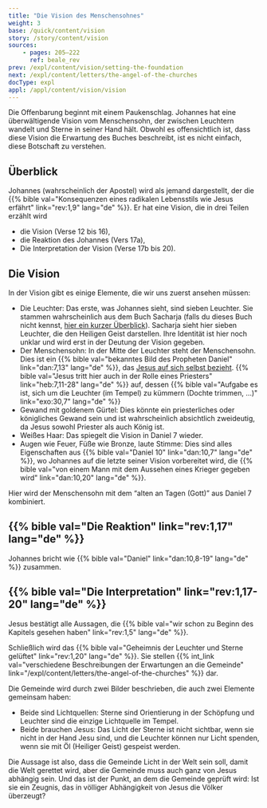 ```yaml
---
title: "Die Vision des Menschensohnes"
weight: 3
base: /quick/content/vision
story: /story/content/vision
sources: 
    - pages: 205–222
      ref: beale_rev
prev: /expl/content/vision/setting-the-foundation
next: /expl/content/letters/the-angel-of-the-churches
docType: expl
appl: /appl/content/vision/vision
---
```


Die Offenbarung beginnt mit einem Paukenschlag. Johannes hat eine überwältigende Vision vom Menschensohn, der zwischen Leuchtern wandelt und Sterne in seiner Hand hält. Obwohl es offensichtlich ist, dass diese Vision die Erwartung des Buches beschreibt, ist es nicht einfach, diese Botschaft zu verstehen.

## Überblick

<a name="1bab"></a>
Johannes (wahrscheinlich der Apostel) wird als jemand dargestellt, der die {{% bible val="Konsequenzen eines radikalen Lebensstils wie Jesus erfährt" link="rev:1,9" lang="de" %}}. Er hat eine Vision, die in drei Teilen erzählt wird

- die Vision (Verse 12 bis 16),
- die Reaktion des Johannes (Vers 17a),
- Die Interpretation der Vision (Verse 17b bis 20).

## Die Vision

<a name="7855"></a>
In der Vision gibt es einige Elemente, die wir uns zuerst ansehen müssen:

- Die Leuchter: Das erste, was Johannes sieht, sind sieben Leuchter. Sie stammen wahrscheinlich aus dem Buch Sacharja (falls du dieses Buch nicht kennst, [hier ein kurzer Überblick](https://www.youtube.com/watch?v=_106IfO6Kc0)). Sacharja sieht hier sieben Leuchter, die den Heiligen Geist darstellen. Ihre Identität ist hier noch unklar und wird erst in der Deutung der Vision gegeben.
- Der Menschensohn: In der Mitte der Leuchter steht der Menschensohn. Dies ist ein {{% bible val="bekanntes Bild des Propheten Daniel" link="dan:7,13" lang="de" %}}, das [Jesus auf sich selbst bezieht](https://www.bibleserver.com/search/SLT/Menschensohn). {{% bible val="Jesus tritt hier auch in der Rolle eines Priesters" link="heb:7,11-28" lang="de" %}} auf, dessen {{% bible val="Aufgabe es ist, sich um die Leuchter (im Tempel) zu kümmern (Dochte trimmen, …)" link="exo:30,7" lang="de" %}}
- Gewand mit goldenem Gürtel: Dies könnte ein priesterliches oder königliches Gewand sein und ist wahrscheinlich absichtlich zweideutig, da Jesus sowohl Priester als auch König ist.
- Weißes Haar: Das spiegelt die Vision in Daniel 7 wieder.
- Augen wie Feuer, Füße wie Bronze, laute Stimme: Dies sind alles Eigenschaften aus {{% bible val="Daniel 10" link="dan:10,7" lang="de" %}}, wo Johannes auf die letzte seiner Vision vorbereitet wird, die {{% bible val="von einem Mann mit dem Aussehen eines Krieger gegeben wird" link="dan:10,20" lang="de" %}}.

Hier wird der Menschensohn mit dem “alten an Tagen (Gott)” aus Daniel 7 kombiniert.

## {{% bible val="Die Reaktion" link="rev:1,17" lang="de" %}}

<a name="0131"></a>
Johannes bricht wie {{% bible val="Daniel" link="dan:10,8-19" lang="de" %}} zusammen.

## {{% bible val="Die Interpretation" link="rev:1,17-20" lang="de" %}}

<a name="4bd0"></a>
Jesus bestätigt alle Aussagen, die {{% bible val="wir schon zu Beginn des Kapitels gesehen haben" link="rev:1,5" lang="de" %}}.

Schließlich wird das {{% bible val="Geheimnis der Leuchter und Sterne gelüftet" link="rev:1,20" lang="de" %}}. Sie stellen {{% int_link val="verschiedene Beschreibungen der Erwartungen an die Gemeinde" link="/expl/content/letters/the-angel-of-the-churches" %}} dar.

Die Gemeinde wird durch zwei Bilder beschrieben, die auch zwei Elemente gemeinsam haben:

- Beide sind Lichtquellen: Sterne sind Orientierung in der Schöpfung und Leuchter sind die einzige Lichtquelle im Tempel.
- Beide brauchen Jesus: Das Licht der Sterne ist nicht sichtbar, wenn sie nicht in der Hand Jesu sind, und die Leuchter können nur Licht spenden, wenn sie mit Öl (Heiliger Geist) gespeist werden.

Die Aussage ist also, dass die Gemeinde Licht in der Welt sein soll, damit die Welt gerettet wird, aber die Gemeinde muss auch ganz von Jesus abhängig sein. Und das ist der Punkt, an dem die Gemeinde geprüft wird: Ist sie ein Zeugnis, das in völliger Abhängigkeit von Jesus die Völker überzeugt?
